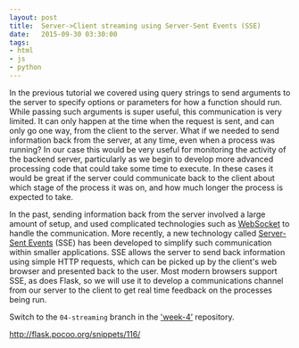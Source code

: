 ```yaml
---
layout: post
title:  Server->Client streaming using Server-Sent Events (SSE)
date:   2015-09-30 03:30:00
tags:
- html
- js
- python
---
```


In the previous tutorial we covered using query strings to send arguments to the server to specify options or parameters for how a function should run. While passing such arguments is super useful, this communication is very limited. It can only happen at the time when the request is sent, and can only go one way, from the client to the server. What if we needed to send information back from the server, at any time, even when a process was running? In our case this would be very useful for monitoring the activity of the backend server, particularly as we begin to develop more advanced processing code that could take some time to execute. In these cases it would be great if the server could communicate back to the client about which stage of the process it was on, and how much longer the process is expected to take. 

In the past, sending information back from the server involved a large amount of setup, and used complicated technologies such as [WebSocket](https://en.wikipedia.org/wiki/WebSocket) to handle the communication. More recently, a new technology called [Server-Sent Events](https://en.wikipedia.org/wiki/Server-sent_events) (SSE) has been developed to simplify such communication within smaller applications. SSE allows the server to send back information using simple HTTP requests, which can be picked up by the client's web browser and presented back to the user. Most modern browsers support SSE, as does Flask, so we will use it to develop a communications channel from our server to the client to get real time feedback on the processes being run.

Switch to the `04-streaming` branch in the ['week-4’](https://github.com/data-mining-the-city/week-4) repository.




http://flask.pocoo.org/snippets/116/